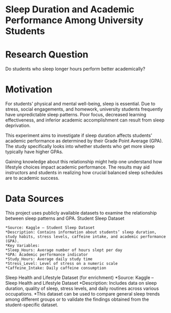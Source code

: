 # Sleep Duration and Academic Performance Among University Students

# Research Question
Do students who sleep longer hours perform better academically?

# Motivation
For students' physical and mental well-being, sleep is essential. Due to stress, social engagements, and homework, university students frequently have unpredictable sleep patterns. Poor focus, decreased learning effectiveness, and inferior academic accomplishment can result from sleep deprivation.

This experiment aims to investigate if sleep duration affects students' academic performance as determined by their Grade Point Average (GPA). The study specifically looks into whether students who get more sleep typically have higher GPAs.

Gaining knowledge about this relationship might help one understand how lifestyle choices impact academic performance. The results may aid instructors and students in realizing how crucial balanced sleep schedules are to academic success.

# Data Sources
This project uses publicly available datasets to examine the relationship between sleep patterns and GPA.
  Student Sleep Dataset
    
    *Source: Kaggle – Student Sleep Dataset
    *Description: Contains information about students’ sleep duration, study habits, stress levels, caffeine intake, and academic performance (GPA).
    *Key Variables:
    *Sleep_Hours: Average number of hours slept per day
    *GPA: Academic performance indicator
    *Study_Hours: Average daily study time
    *Stress_Level: Level of stress on a numeric scale
    *Caffeine_Intake: Daily caffeine consumption
    
  Sleep Health and Lifestyle Dataset (for enrichment)
    *Source: Kaggle – Sleep Health and Lifestyle Dataset
    *Description: Includes data on sleep duration, quality of sleep, stress levels, and daily routines across various occupations.
    *This dataset can be used to compare general sleep trends among different groups or to validate the findings obtained from the student-specific dataset.
